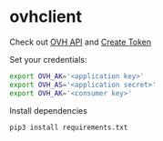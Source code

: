 # ovhclient

Check out [OVH API](https://api.ovh.com/console/) and [Create Token](https://api.ovh.com/createToken/)


Set your credentials:

```bash
export OVH_AK='<application key>'
export OVH_AS='<application secret>'
export OVH_AK='<consumer key>'
```

Install dependencies

```bash
pip3 install requirements.txt
```